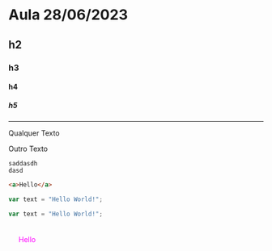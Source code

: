 # Aula 28/06/2023

## h2

### h3

#### h4

##### h5

---

Qualquer Texto

Outro Texto

    saddasdh
    dasd

```html
<a>Hello</a>
```

```js
var text = "Hello World!";

var text = "Hello World!";
```

<p style="padding: 20px; color: #ff00ff"> Hello</p>
